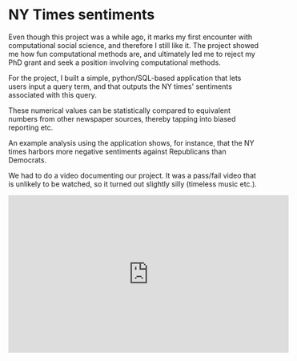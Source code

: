 
<h1> NY Times sentiments </h1>
Even though this project was a while ago, it marks my first encounter with computational social science, and therefore I still like it. The project showed me how fun computational methods are, and ultimately led me to reject my PhD grant and seek a position involving computational methods.

For the project, I built a simple, python/SQL-based application that lets users input a query term, and that outputs the NY times' sentiments associated with this query.

These numerical values can be statistically compared to equivalent numbers from other newspaper sources, thereby tapping into biased reporting etc.

An example analysis using the application shows, for instance, that the NY times harbors more negative sentiments against Republicans than Democrats.

We had to do a video documenting our project. It was a pass/fail video that is unlikely to be watched, so it turned out slightly silly (timeless music etc.). 

<iframe width="560" height="315" src="https://www.youtube.com/embed/RQ2ghtso9Sk" frameborder="0" allow="autoplay; encrypted-media" allowfullscreen></iframe>

